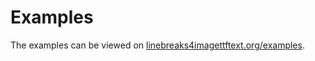 # Examples

The examples can be viewed on [linebreaks4imagettftext.org/examples](https://linebreaks4imagettftext.org/examples/).
